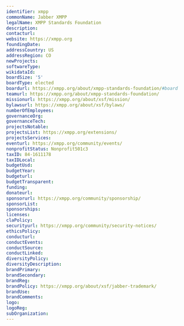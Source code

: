 ```yaml
---
identifier: xmpp
commonName: Jabber XMPP
legalName: XMPP Standards Foundation
description:
contacturl:
website: https://xmpp.org
foundingDate:
addressCountry: US
addressRegion: CO
newProjects:
softwareType:
wikidataId:
boardSize: '5'
boardType: elected
boardurl: https://xmpp.org/about/xmpp-standards-foundation/#board
teamurl: https://xmpp.org/about/xmpp-standards-foundation/
missionurl: https://xmpp.org/about/xsf/mission/
bylawsurl: https://xmpp.org/about/xsf/bylaws/
numberOfEmployees:
governanceOrg:
governanceTech:
projectsNotable:
projectsList: https://xmpp.org/extensions/
projectsServices:
eventurl: https://xmpp.org/community/events/
nonprofitStatus: Nonprofit501c3
taxID: 84-1611178
taxIDLocal:
budgetUsd:
budgetYear:
budgeturl:
budgetTransparent:
funding:
donateurl:
sponsorurl: https://xmpp.org/community/sponsorship/
sponsorList:
sponsorships:
licenses:
claPolicy:
securityurl: https://xmpp.org/community/security-notices/
ethicsPolicy:
conducturl:
conductEvents:
conductSource:
conductLinked:
diversityPolicy:
diversityDescription:
brandPrimary:
brandSecondary:
brandReg:
brandPolicy: https://xmpp.org/about/xsf/jabber-trademark/
brandUse:
brandComments:
logo:
logoReg:
subOrganization:
---
```


